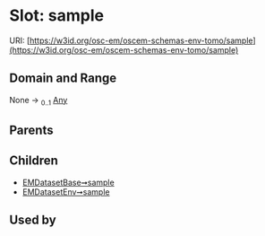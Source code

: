 
# Slot: sample



URI: [https://w3id.org/osc-em/oscem-schemas-env-tomo/sample](https://w3id.org/osc-em/oscem-schemas-env-tomo/sample)


## Domain and Range

None &#8594;  <sub>0..1</sub> [Any](Any.md)

## Parents


## Children

 *  [EMDatasetBase➞sample](EMDatasetBase_sample.md)
 *  [EMDatasetEnv➞sample](EMDatasetEnv_sample.md)

## Used by

